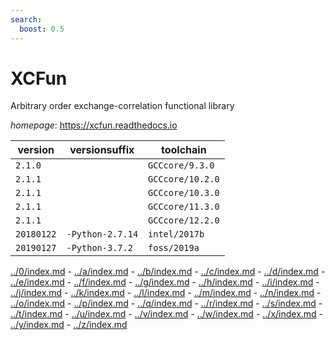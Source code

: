 ```yaml
---
search:
  boost: 0.5
---
```

# XCFun

Arbitrary order exchange-correlation functional library

*homepage*: <https://xcfun.readthedocs.io>

version | versionsuffix | toolchain
--------|---------------|----------
``2.1.0`` |  | ``GCCcore/9.3.0``
``2.1.1`` |  | ``GCCcore/10.2.0``
``2.1.1`` |  | ``GCCcore/10.3.0``
``2.1.1`` |  | ``GCCcore/11.3.0``
``2.1.1`` |  | ``GCCcore/12.2.0``
``20180122`` | ``-Python-2.7.14`` | ``intel/2017b``
``20190127`` | ``-Python-3.7.2`` | ``foss/2019a``

[../0/index.md](0) - [../a/index.md](a) - [../b/index.md](b) - [../c/index.md](c) - [../d/index.md](d) - [../e/index.md](e) - [../f/index.md](f) - [../g/index.md](g) - [../h/index.md](h) - [../i/index.md](i) - [../j/index.md](j) - [../k/index.md](k) - [../l/index.md](l) - [../m/index.md](m) - [../n/index.md](n) - [../o/index.md](o) - [../p/index.md](p) - [../q/index.md](q) - [../r/index.md](r) - [../s/index.md](s) - [../t/index.md](t) - [../u/index.md](u) - [../v/index.md](v) - [../w/index.md](w) - [../x/index.md](x) - [../y/index.md](y) - [../z/index.md](z)

